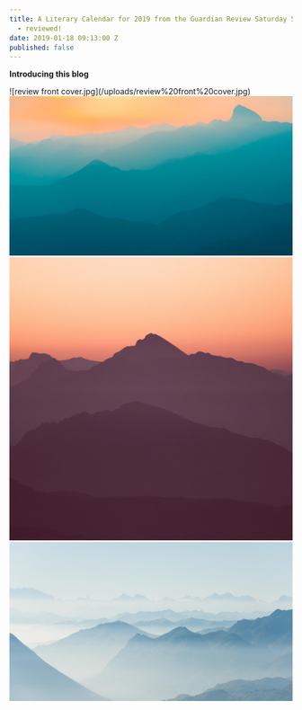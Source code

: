 ```yaml
---
title: A Literary Calendar for 2019 from the Guardian Review Saturday 5 January 2019
  - reviewed!
date: 2019-01-18 09:13:00 Z
published: false
---
```








**Introducing this blog**

<div class="gallery" data-columns="3">
![review front cover.jpg](/uploads/review%20front%20cover.jpg)
<img src="/images/demo/demo-landscape.jpg">
<img src="/images/demo/demo-square.jpg">
<img src="/images/demo/demo-landscape-2.jpg">
</div>